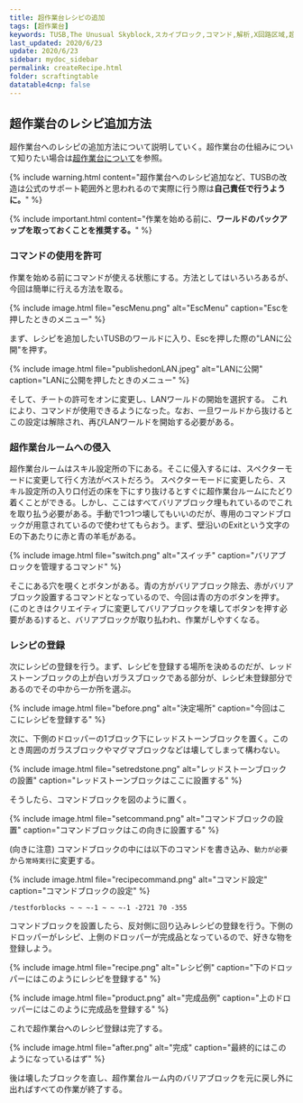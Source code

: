 ```yaml
---
title: 超作業台レシピの追加
tags: [超作業台]
keywords: TUSB,The Unusual Skyblock,スカイブロック,コマンド,解析,X回路区域,超作業台
last_updated: 2020/6/23
update: 2020/6/23
sidebar: mydoc_sidebar
permalink: createRecipe.html
folder: scraftingtable
datatable4cnp: false
---
```


## 超作業台のレシピ追加方法

超作業台へのレシピの追加方法について説明していく。超作業台の仕組みについて知りたい場合は[超作業台について](about.html)を参照。

{% include warning.html content="超作業台へのレシピ追加など、TUSBの改造は公式のサポート範囲外と思われるので実際に行う際は**自己責任で行うように。**" %}

{% include important.html content="作業を始める前に、**ワールドのバックアップを取っておくことを推奨する。**" %}

### コマンドの使用を許可

作業を始める前にコマンドが使える状態にする。方法としてはいろいろあるが、今回は簡単に行える方法を取る。

{% include image.html file="escMenu.png" alt="EscMenu" caption="Escを押したときのメニュー" %}

まず、レシピを追加したいTUSBのワールドに入り、Escを押した際の"LANに公開"を押す。

{% include image.html file="publishedonLAN.jpeg" alt="LANに公開" caption="LANに公開を押したときのメニュー" %}

そして、チートの許可をオンに変更し、LANワールドの開始を選択する。
これにより、コマンドが使用できるようになった。なお、一旦ワールドから抜けるとこの設定は解除され、再びLANワールドを開始する必要がある。

### 超作業台ルームへの侵入

超作業台ルームはスキル設定所の下にある。そこに侵入するには、スペクターモードに変更して行く方法がベストだろう。
スペクターモードに変更したら、スキル設定所の入り口付近の床を下にすり抜けるとすぐに超作業台ルームにたどり着くことができる。しかし、ここはすべてバリアブロック埋もれているのでこれを取り払う必要がある。手動で1つ1つ壊してもいいのだが、専用のコマンドブロックが用意されているので使わせてもらおう。まず、壁沿いのExitという文字のEの下あたりに赤と青の羊毛がある。

{% include image.html file="switch.png" alt="スイッチ" caption="バリアブロックを管理するコマンド" %}

そこにある穴を覗くとボタンがある。青の方がバリアブロック除去、赤がバリアブロック設置するコマンドとなっているので、今回は青の方のボタンを押す。(このときはクリエイティブに変更してバリアブロックを壊してボタンを押す必要がある)すると、バリアブロックが取り払われ、作業がしやすくなる。

### レシピの登録

次にレシピの登録を行う。まず、レシピを登録する場所を決めるのだが、レッドストーンブロックの上が白いガラスブロックである部分が、レシピ未登録部分であるのでその中から一か所を選ぶ。

{% include image.html file="before.png" alt="決定場所" caption="今回はここにレシピを登録する" %}

次に、下側のドロッパーの1ブロック下にレッドストーンブロックを置く。このとき周囲のガラスブロックやマグマブロックなどは壊してしまって構わない。

{% include image.html file="setredstone.png" alt="レッドストーンブロックの設置" caption="レッドストーンブロックはここに設置する" %}

そうしたら、コマンドブロックを図のように置く。

{% include image.html file="setcommand.png" alt="コマンドブロックの設置" caption="コマンドブロックはこの向きに設置する" %}

(向きに注意) コマンドブロックの中には以下のコマンドを書き込み、`動力が必要`から`常時実行`に変更する。

{% include image.html file="recipecommand.png" alt="コマンド設定" caption="コマンドブロックの設定" %}

```minecraftcommand
/testforblocks ~ ~ ~-1 ~ ~ ~-1 -2721 70 -355
```

コマンドブロックを設置したら、反対側に回り込みレシピの登録を行う。下側のドロッパーがレシピ、上側のドロッパーが完成品となっているので、好きな物を登録しよう。

{% include image.html file="recipe.png" alt="レシピ例" caption="下のドロッパーにはこのようにレシピを登録する" %}

{% include image.html file="product.png" alt="完成品例" caption="上のドロッパーにはこのように完成品を登録する" %}

これで超作業台へのレシピ登録は完了する。

{% include image.html file="after.png" alt="完成" caption="最終的にはこのようになっているはず" %}

後は壊したブロックを直し、超作業台ルーム内のバリアブロックを元に戻し外に出ればすべての作業が終了する。
